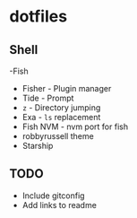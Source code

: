 # dotfiles

## Shell
-Fish
- Fisher - Plugin manager
- Tide - Prompt
- `z` - Directory jumping
- Exa - `ls` replacement 
- Fish NVM - nvm port for fish
- robbyrussell theme
- Starship

## TODO
- Include gitconfig
- Add links to readme
